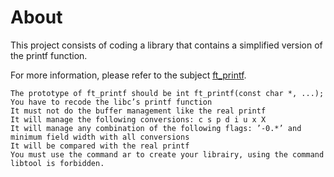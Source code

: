 # About

This project consists of coding a library that contains a simplified version of the printf function.

For more information, please refer to the subject [ft_printf](https://github.com/Sndrn/42_cursus/tree/main/Subjects_PDFs).


    The prototype of ft_printf should be int ft_printf(const char *, ...);
    You have to recode the libc’s printf function
    It must not do the buffer management like the real printf
    It will manage the following conversions: c s p d i u x X
    It will manage any combination of the following flags: ’-0.*’ and minimum field width with all conversions
    It will be compared with the real printf
    You must use the command ar to create your librairy, using the command libtool is forbidden.


